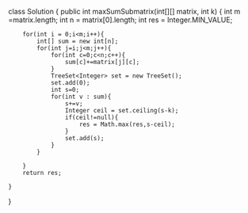 class Solution {
    public int maxSumSubmatrix(int[][] matrix, int k) {
        int m =matrix.length;
        int n = matrix[0].length;
        int res = Integer.MIN_VALUE;

        for(int i = 0;i<m;i++){
            int[] sum = new int[n];
            for(int j=i;j<m;j++){
                for(int c=0;c<n;c++){
                    sum[c]+=matrix[j][c];                    
                }
                TreeSet<Integer> set = new TreeSet();
                set.add(0);
                int s=0;
                for(int v : sum){
                    s+=v;
                    Integer ceil = set.ceiling(s-k);
                    if(ceil!=null){
                        res = Math.max(res,s-ceil);
                    }
                    set.add(s);
                }
            }

        }
        return res;

    }
}
